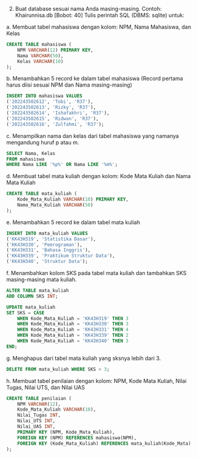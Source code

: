 2. Buat database sesuai nama Anda masing-masing. Contoh: Khairunnisa.db [Bobot: 40] Tulis perintah SQL (DBMS: sqlite) untuk:

a. Membuat tabel mahasiswa dengan kolom: NPM, Nama Mahasiswa, dan Kelas

```sql
CREATE TABLE mahasiswa (
    NPM VARCHAR(12) PRIMARY KEY,
    Nama VARCHAR(50),
    Kelas VARCHAR(10)
);
```

b. Menambahkan 5 record ke dalam tabel mahasiswa (Record pertama harus diisi sesuai NPM dan Nama masing-masing)

```sql
INSERT INTO mahasiswa VALUES
('202243502612', 'Tobi', 'R37'),
('202243502613', 'Rizky', 'R37'),
('202243502614', 'Ishafakhri', 'R37'),
('202243502615', 'Ridwan', 'R37'),
('202243502616', 'Zulfahmi', 'R37');
```

c. Menampilkan nama dan kelas dari tabel mahasiswa yang namanya mengandung huruf p atau m.

```sql
SELECT Nama, Kelas
FROM mahasiswa
WHERE Nama LIKE '%p%' OR Nama LIKE '%m%';
```

d. Membuat tabel mata kuliah dengan kolom: Kode Mata Kuliah dan Nama Mata Kuliah

```sql
CREATE TABLE mata_kuliah (
    Kode_Mata_Kuliah VARCHAR(10) PRIMARY KEY,
    Nama_Mata_Kuliah VARCHAR(50)
);
```

e. Menambahkan 5 record ke dalam tabel mata kuliah

```sql
INSERT INTO mata_kuliah VALUES
('KK43H319', 'Statistika Dasar'),
('KK43H330', 'Pemrograman'),
('KK43H331', 'Bahasa Inggris'),
('KK43H339', 'Praktikum Struktur Data'),
('KK43H340', 'Struktur Data');
```

f. Menambahkan kolom SKS pada tabel mata kuliah dan tambahkan SKS masing-masing mata kuliah.

```sql
ALTER TABLE mata_kuliah
ADD COLUMN SKS INT;
```

```sql
UPDATE mata_kuliah
SET SKS = CASE
    WHEN Kode_Mata_Kuliah = 'KK43H319' THEN 3
    WHEN Kode_Mata_Kuliah = 'KK43H330' THEN 3
    WHEN Kode_Mata_Kuliah = 'KK43H331' THEN 4
    WHEN Kode_Mata_Kuliah = 'KK43H339' THEN 2
    WHEN Kode_Mata_Kuliah = 'KK43H340' THEN 3
END;
```

g. Menghapus dari tabel mata kuliah yang sksnya lebih dari 3.

```sql
DELETE FROM mata_kuliah WHERE SKS > 3;
```

h. Membuat tabel penilaian dengan kolom: NPM, Kode Mata Kuliah, Nilai Tugas, Nilai UTS, dan Nilai UAS

```sql
CREATE TABLE penilaian (
    NPM VARCHAR(12),
    Kode_Mata_Kuliah VARCHAR(10),
    Nilai_Tugas INT,
    Nilai_UTS INT,
    Nilai_UAS INT,
    PRIMARY KEY (NPM, Kode_Mata_Kuliah),
    FOREIGN KEY (NPM) REFERENCES mahasiswa(NPM),
    FOREIGN KEY (Kode_Mata_Kuliah) REFERENCES mata_kuliah(Kode_Mata)
);
```
